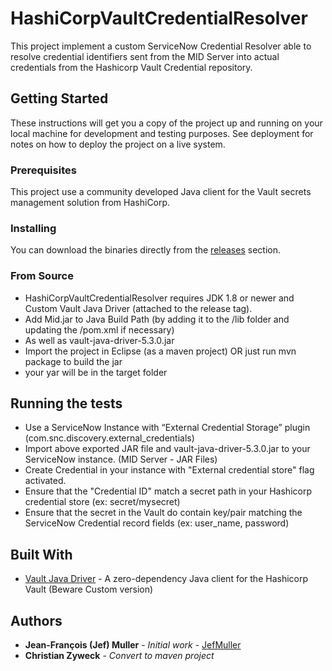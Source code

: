 # HashiCorpVaultCredentialResolver

This project implement a custom ServiceNow Credential Resolver able to resolve credential identifiers sent from the MID Server into actual credentials from the Hashicorp Vault Credential repository.

## Getting Started

These instructions will get you a copy of the project up and running on your local machine for development and testing purposes. See deployment for notes on how to deploy the project on a live system.

### Prerequisites

This project use a community developed Java client for the Vault secrets management solution from HashiCorp.

### Installing

You can download the binaries directly from the [releases](https://github.com/JefMuller/HashiCorpVaultCredentialResolver/releases) section.

### From Source

* HashiCorpVaultCredentialResolver requires JDK 1.8 or newer and Custom Vault Java Driver (attached to the release tag).
* Add Mid.jar to Java Build Path (by adding it to the /lib folder and updating the /pom.xml if necessary)
* As well as vault-java-driver-5.3.0.jar
* Import the project in Eclipse (as a maven project) OR just run mvn package to build the jar
* your yar will be in the target folder

## Running the tests

* Use a ServiceNow Instance with “External Credential Storage” plugin (com.snc.discovery.external_credentials)
* Import above exported JAR file and vault-java-driver-5.3.0.jar to your ServiceNow instance. (MID Server - JAR Files)
* Create Credential in your instance with "External credential store" flag activated.
* Ensure that the "Credential ID" match a secret path in your Hashicorp credential store (ex: secret/mysecret)
* Ensure that the secret in the Vault do contain key/pair matching the ServiceNow Credential record fields (ex: user_name, password)

## Built With

* [Vault Java Driver](https://github.com/BetterCloud/vault-java-driver) - A zero-dependency Java client for the Hashicorp Vault (Beware Custom version)

## Authors

* **Jean-François (Jef) Muller** - *Initial work* - [JefMuller](https://www.linkedin.com/in/jef-muller/)
* **Christian Zyweck** - *Convert to maven project*
